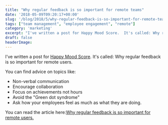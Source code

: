 ```yaml
---
title: "Why regular feedback is so important for remote teams"
date: '2018-05-09T09:20:17+00:00'
slug: '/blog/2018/5/why-regular-feedback-is-so-important-for-remote-teams'
tags: ["team management", "employee engagement", "remote"]
category: 'marketing'
excerpt: "I've written a post for Happy Mood Score.  It's called: Why regular feedback is so important for remote users.You can find advice on topics like:Non-verbal communicationEncourage collaborationFocus on achievements not hoursAvoid the Green dot syndromeAsk how your employees feel as much as what they are doing.You can read the article here: Why regular feedback is so important for remote users."
draft: false
headerImage:
---
```

I've written a post for [Happy Mood Score](https://www.happymoodscore.com). It's called: Why regular feedback is so important for remote users.

You can find advice on topics like:

- Non-verbal communication
- Encourage collaboration
- Focus on achievements not hours
- Avoid the "Green dot syndrome"
- Ask how your employees feel as much as what they are doing.

You can read the article here:[Why regular feedback is so important for remote users.](https://www.happymoodscore.com/blog/files/Why-regular-feedback-is-so-important-for-remote-teams.html)
